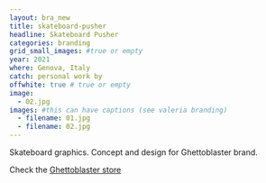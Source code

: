 ```yaml
---
layout: bra_new
title: skateboard-pusher
headline: Skateboard Pusher
categories: branding
grid_small_images: #true or empty
year: 2021
where: Genova, Italy
catch: personal work by
offwhite: true # true or empty
image:
  - 02.jpg
images: #this can have captions (see valeria branding)
  - filename: 01.jpg
  - filename: 02.jpg
---
```


Skateboard graphics. Concept and design for Ghettoblaster brand.

Check the [Ghettoblaster store](https://ghettoblasterwear/?source=rokma.com)
